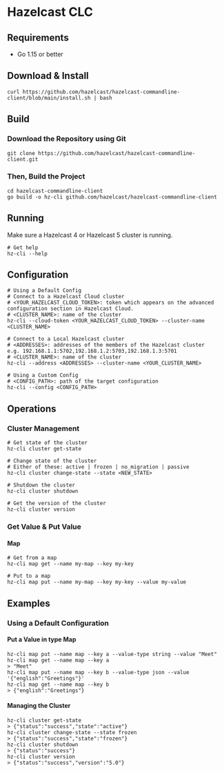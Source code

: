 # Hazelcast CLC

## Requirements

* Go 1.15 or better

## Download & Install

```
curl https://github.com/hazelcast/hazelcast-commandline-client/blob/main/install.sh | bash
```

## Build

### Download the Repository using Git
```
git clone https://github.com/hazelcast/hazelcast-commandline-client.git
```

### Then, Build the Project

```
cd hazelcast-commandline-client
go build -o hz-cli github.com/hazelcast/hazelcast-commandline-client
```

## Running

Make sure a Hazelcast 4 or Hazelcast 5 cluster is running.

```
# Get help
hz-cli --help
```

## Configuration
```
# Using a Default Config
# Connect to a Hazelcast Cloud cluster
# <YOUR_HAZELCAST_CLOUD_TOKEN>: token which appears on the advanced
configuration section in Hazelcast Cloud.
# <CLUSTER_NAME>: name of the cluster
hz-cli --cloud-token <YOUR_HAZELCAST_CLOUD_TOKEN> --cluster-name <CLUSTER_NAME>

# Connect to a Local Hazelcast cluster
# <ADDRESSES>: addresses of the members of the Hazelcast cluster
e.g. 192.168.1.1:5702,192.168.1.2:5703,192.168.1.3:5701
# <CLUSTER_NAME>: name of the cluster
hz-cli --address <ADDRESSES> --cluster-name <YOUR_CLUSTER_NAME>

# Using a Custom Config
# <CONFIG_PATH>: path of the target configuration
hz-cli --config <CONFIG_PATH>
```

## Operations

### Cluster Management
```
# Get state of the cluster
hz-cli cluster get-state

# Change state of the cluster
# Either of these: active | frozen | no_migration | passive
hz-cli cluster change-state --state <NEW_STATE>

# Shutdown the cluster
hz-cli cluster shutdown

# Get the version of the cluster
hz-cli cluster version
```

### Get Value & Put Value

#### Map

```
# Get from a map
hz-cli map get --name my-map --key my-key

# Put to a map
hz-cli map put --name my-map --key my-key --value my-value
```

## Examples

### Using a Default Configuration

#### Put a Value in type Map
```
hz-cli map put --name map --key a --value-type string --value "Meet"
hz-cli map get --name map --key a
> "Meet"
hz-cli map put --name map --key b --value-type json --value '{"english":"Greetings"}'
hz-cli map get --name map --key b
> {"english":"Greetings"}
```

#### Managing the Cluster
```
hz-cli cluster get-state
> {"status":"success","state":"active"}
hz-cli cluster change-state --state frozen
> {"status":"success","state":"frozen"}
hz-cli cluster shutdown
> {"status":"success"}
hz-cli cluster version
> {"status":"success","version":"5.0"}
```
